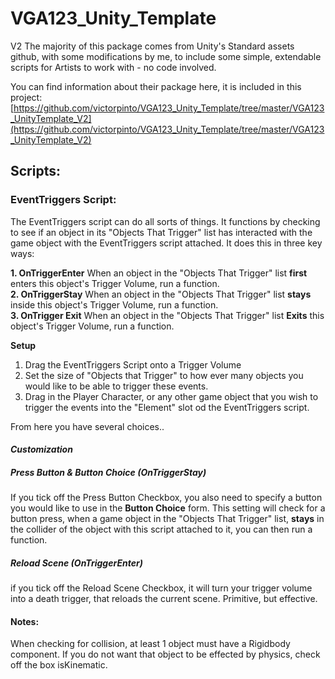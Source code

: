 # VGA123_Unity_Template
 V2
 The majority of this package comes from Unity's Standard assets github, with some modifications by me, to include some simple, extendable scripts for Artists to work with - no code involved. 

You can find information about their package here, it is included in this project:
[https://github.com/victorpinto/VGA123_Unity_Template/tree/master/VGA123_UnityTemplate_V2](https://github.com/victorpinto/VGA123_Unity_Template/tree/master/VGA123_UnityTemplate_V2)

## Scripts: 
### EventTriggers Script:
The EventTriggers script can do all sorts of things. It functions by checking to see if an object in its "Objects That Trigger" list has interacted with the game object with the EventTriggers script attached. It does this in three key ways:

 **1. **OnTriggerEnter****
When an object in the "Objects That Trigger" list **first** enters this object's Trigger Volume, run a function.   
 **2. OnTriggerStay**
When an object in the "Objects That Trigger" list **stays** inside this object's Trigger Volume, run a function.  
 **3. OnTrigger Exit**
When an object in the "Objects That Trigger" list **Exits** this object's Trigger Volume, run a function. 

**Setup**

 1. Drag the EventTriggers Script onto a Trigger Volume 
 2. Set the size of "Objects that Trigger" to how ever many objects you would like to be able to trigger these events. 
 3. Drag in the Player Character, or any other game object that you wish to trigger the events into the "Element" slot od the EventTriggers script. 

From here you have several choices..
#### *Customization* 
 ##### Press Button & Button Choice (OnTriggerStay)
 If you tick off the Press Button Checkbox, you also need to specify a button you would like to use in the **Button Choice** form. This setting will check for a button press, when a game object in the "Objects That Trigger" list, **stays** in the collider of the object with this script attached to it, you can then run a function. 
##### Reload Scene (OnTriggerEnter)
if you tick off the Reload Scene Checkbox, it will turn your trigger volume into a death trigger, that reloads the current scene. Primitive, but effective. 

#### Notes: 
When checking for collision, at least 1 object must have a Rigidbody component. If you do not want that object to be effected by physics, check off the box isKinematic. 


 



<!--stackedit_data:
eyJoaXN0b3J5IjpbMTQxNTY1ODY2MywtMTIzMTc5NTY5MF19
-->
